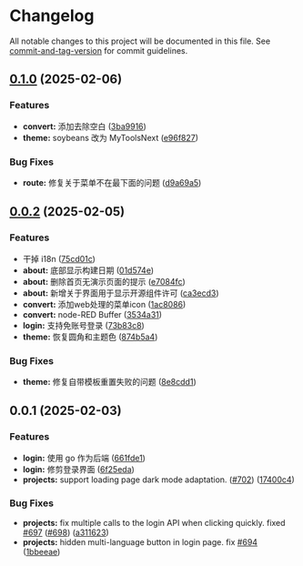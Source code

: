 # Changelog

All notable changes to this project will be documented in this file. See [commit-and-tag-version](https://github.com/absolute-version/commit-and-tag-version) for commit guidelines.

## [0.1.0](https://github.com/soybeanjs/soybean-admin/compare/v0.0.2...v0.1.0) (2025-02-06)


### Features

* **convert:** 添加去除空白 ([3ba9916](https://github.com/soybeanjs/soybean-admin/commit/3ba99168768a84eed42c97b861630097e815aa3a))
* **theme:** soybeans 改为 MyToolsNext ([e96f827](https://github.com/soybeanjs/soybean-admin/commit/e96f8275f87034a62e85b5307eea9d5195cc2b28))


### Bug Fixes

* **route:** 修复关于菜单不在最下面的问题 ([d9a69a5](https://github.com/soybeanjs/soybean-admin/commit/d9a69a5200bd603752b4b408be963b761ab9eb2a))

## [0.0.2](https://github.com/soybeanjs/soybean-admin/compare/v0.0.1...v0.0.2) (2025-02-05)


### Features

* 干掉 i18n ([75cd01c](https://github.com/soybeanjs/soybean-admin/commit/75cd01c7c3e698a40a0aee6daf3859d65b6b3823))
* **about:** 底部显示构建日期 ([01d574e](https://github.com/soybeanjs/soybean-admin/commit/01d574e0f9debb55f002341b0e332b7374a78021))
* **about:** 删除首页无演示页面的提示 ([e7084fc](https://github.com/soybeanjs/soybean-admin/commit/e7084fca07a913c5e0182620b32a77fe44719faf))
* **about:** 新增关于界面用于显示开源组件许可 ([ca3ecd3](https://github.com/soybeanjs/soybean-admin/commit/ca3ecd3b441a0b7d301a899ddc84937437611675))
* **convert:** 添加web处理的菜单icon ([1ac8086](https://github.com/soybeanjs/soybean-admin/commit/1ac8086b85caa0dc6f2de08ac58df65add6e7697))
* **convert:** node-RED Buffer ([3534a31](https://github.com/soybeanjs/soybean-admin/commit/3534a3157e2fb795dc89f64151940bf39a20f9c0))
* **login:** 支持免账号登录 ([73b83c8](https://github.com/soybeanjs/soybean-admin/commit/73b83c8117547cb8aa29783e23561cdb369bdc6b))
* **theme:** 恢复圆角和主题色 ([874b5a4](https://github.com/soybeanjs/soybean-admin/commit/874b5a403f023b367993b7aa950259f3291a8137))


### Bug Fixes

* **theme:** 修复自带模板重置失败的问题 ([8e8cdd1](https://github.com/soybeanjs/soybean-admin/commit/8e8cdd1b1e70362467df58b4892af9a0c3607c11))

## 0.0.1 (2025-02-03)


### Features

* **login:** 使用 go 作为后端 ([661fde1](https://github.com/soybeanjs/soybean-admin/commit/661fde10548970616c98b01217c280e65fe364e9))
* **login:** 修剪登录界面 ([6f25eda](https://github.com/soybeanjs/soybean-admin/commit/6f25eda6aee5a5bb29c6c9bf97a02a00bf2b7cfe))
* **projects:** support loading page dark mode adaptation. ([#702](https://github.com/soybeanjs/soybean-admin/issues/702)) ([17400c4](https://github.com/soybeanjs/soybean-admin/commit/17400c416fe87f000c97715d2dbdefbd8f6ef12e))


### Bug Fixes

* **projects:** fix multiple calls to the login API when clicking quickly. fixed [#697](https://github.com/soybeanjs/soybean-admin/issues/697) ([#698](https://github.com/soybeanjs/soybean-admin/issues/698)) ([a311623](https://github.com/soybeanjs/soybean-admin/commit/a3116230b4b27af60d26cf0ce4e718e3c76b722a))
* **projects:** hidden multi-language button in login page. fix [#694](https://github.com/soybeanjs/soybean-admin/issues/694) ([1bbeeae](https://github.com/soybeanjs/soybean-admin/commit/1bbeeaee4cc28ba402b6495cab0a188a2dac35fa))
